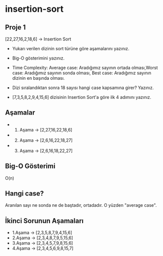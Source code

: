 # insertion-sort

Proje 1
--
[22,27,16,2,18,6] -> Insertion Sort

- Yukarı verilen dizinin sort türüne göre aşamalarını yazınız.   
- Big-O gösterimini yazınız.  
- Time Complexity: Average case: Aradığımız sayının ortada olması,Worst case: Aradığımız sayının sonda olması, Best case: Aradığımız sayının dizinin en başında olması.  
- Dizi sıralandıktan sonra 18 sayısı hangi case kapsamına girer? Yazınız.  

- [7,3,5,8,2,9,4,15,6] dizisinin Insertion Sort'a göre ilk 4 adımını yazınız.

Aşamalar
--

- 1. Aşama -> [2,27,16,22,18,6]
- 2. Aşama -> [2,6,16,22,18,27]
- 3. Aşama -> [2,6,16,18,22,27]

Big-O Gösterimi
--
O(n)

Hangi case?
--
Aranılan sayı ne sonda ne de baştadır, ortadadır. O yüzden "average case".

İkinci Sorunun Aşamaları
--
- 1.Aşama -> [2,3,5,8,7,9,4,15,6]
- 2.Aşama -> [2,3,4,8,7,9,5,15,6]
- 3.Aşama -> [2,3,4,5,7,9,8,15,6]
- 4.Aşama -> [2,3,4,5,6,9,8,15,7]
 
